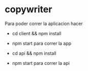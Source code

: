 # copywriter

Para poder correr la aplicacion hacer

- cd client && npm install 
- npm start para correr la app

- cd api && npm install
- npm start para correr la api
